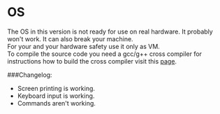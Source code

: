 # OS
The OS in this version is not ready for use on real hardware. It probably won't work. It can also break your machine.<br />
For your and your hardware safety use it only as VM.<br />
To compile the source code you need a gcc/g++ cross compiler for instructions how to build the cross compiler visit this [page](http://wiki.osdev.org/GCC_Cross-Compiler).

###Changelog:
* Screen printing is working.
* Keyboard input is working.
* Commands aren't working.
